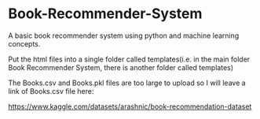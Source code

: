 # Book-Recommender-System
A basic book recommender system using python and machine learning concepts.

Put the html files into a single folder called templates(i.e. in the main folder Book Recommender System, there is another folder called templates)

The Books.csv and Books.pkl files are too large to upload so I will leave a link of Books.csv file here:

https://www.kaggle.com/datasets/arashnic/book-recommendation-dataset
